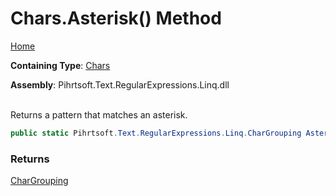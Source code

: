 # Chars\.Asterisk\(\) Method

[Home](../../../../../../README.md)

**Containing Type**: [Chars](../README.md)

**Assembly**: Pihrtsoft\.Text\.RegularExpressions\.Linq\.dll

\
Returns a pattern that matches an asterisk\.

```csharp
public static Pihrtsoft.Text.RegularExpressions.Linq.CharGrouping Asterisk()
```

### Returns

[CharGrouping](../../CharGrouping/README.md)

